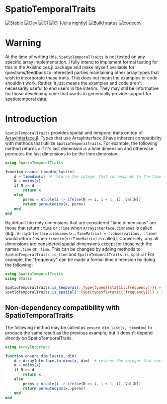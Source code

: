 # SpatioTemporalTraits


[![Stable](https://img.shields.io/badge/docs-stable-blue.svg)](https://juliaarrays.github.io/SpatioTemporalTraits.jl/stable)
[![Dev](https://img.shields.io/badge/docs-dev-blue.svg)](https://juliaarrays.github.io/SpatioTemporalTraits.jl/dev)
[![CI](https://github.com/JuliaArrays/SpatioTemporalTraits.jl/workflows/CI/badge.svg)](https://github.com/JuliaArrays/SpatioTemporalTraits.jl/actions?query=workflow%3ACI)
[![CI (Julia nightly)](https://github.com/JuliaArrays/SpatioTemporalTraits.jl/workflows/CI%20(Julia%20nightly)/badge.svg)](https://github.com/JuliaArrays/SpatioTemporalTraits.jl/actions?query=workflow%3A%22CI+%28Julia+nightly%29%22)
[![Build status](https://badge.buildkite.com/a2db252d92478e1d7196ee7454004efdfb6ab59496cbac91a2.svg?branch=master)](https://buildkite.com/julialang/SpatioTemporalTraits-dot-jl)
[![codecov](https://codecov.io/gh/JuliaArrays/SpatioTemporalTraits.jl/branch/master/graph/badge.svg)](https://codecov.io/gh/JuliaArrays/SpatioTemporalTraits.jl)

# Warning

At the time of writing this, `SpatioTemporalTraits` is not tested on any specific array implementation.
I fully intend to implement formal testing for this in the AxisIndices.jl package and make myself available for questions/feedback to interested parties maintaining other array types that wish to incorporate these traits.
This does not mean the examples or code shouldn't work.
Rather, it just means the examples and code aren't necessarily useful to end users in the interim.
They may still be informative for those developing code that wants to generically provide support for spatiotemporal data.

# Introduction

`SpatioTemporalTraits` provides spatial and temporal traits on top of [ArrayInterface.jl](https://github.com/JuliaArrays/ArrayInterface.jl).
Types that use ArrayInterface.jl have inherent compatibility with methods that utilize `SpatioTemporalTraits`.
For example, the following method returns `x` if it's last dimension is a time dimension and otherwise permutes the last dimensions to be the time dimension.

```julia
using SpatioTemporalTraits

function ensure_timedim_last(x)
    d = timedim(x)  # returns the integer that corresponds to the time dimension
    N = ndims(x)
    if N >= d
        return x
    else
        perms = ntuple(i -> ifelse(N >= i, i + 1, i), Val(N))
        return permutedims(x, perms)
    end
end
```

By default the only dimensions that are considered "time dimensions" are those that return `:time` or `:Time` when `ArrayInterface.dimnames` is called (e.g., `ArrayInterface.dimnames(x::TimeMatrix) = (:observations, :time)` would return `2` when `timedim(x::TimeMatrix)` is called).
Conversely, any all dimensions are considered spatial dimensions except for those with the names `:time` or `:Time`.
This can be changed by adding methods to `SpatioTemporalTraits.is_time` and `SpatioTemporalTraits.is_spatial`
For example, the "frequency" can be made a formal time dimension by doing the following:

```julia
using SpatioTemporalTraits
using Static

SpatioTemporalTraits.is_temporal(::Type{typeof(static(:frequency))}) = static(true)
SpatioTemporalTraits.is_spatial(::Type{typeof(static(:frequency))}) = static(false)
```

## Non-dependency compatibility with SpatioTemporalTraits

The following method may be called as `ensure_dim_last(x, timedim)` to produce the same result as the previous example, but it doesn't depend directly on SpatioTemporalTraits.
```julia
using ArrayInterface

function ensure_dim_last(x, dim)
    d = ArrayInterface.to_dims(x, dim)  # returns the integer that corresponds to the `dim`
    N = ndims(x)
    if N >= d
        return x
    else
        perms = ntuple(i -> ifelse(N >= i, i + 1, i), Val(N))
        return permutedims(x, perms)
    end
end

```

